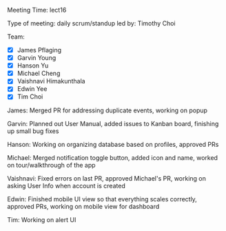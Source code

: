 Meeting Time: lect16

Type of meeting: daily scrum/standup
led by: Timothy Choi

Team: 
- [x] James Pflaging
- [x] Garvin Young
- [x] Hanson Yu
- [x] Michael Cheng
- [x] Vaishnavi Himakunthala
- [x] Edwin Yee
- [x] Tim Choi

James: 
Merged PR for addressing duplicate events, working on popup

Garvin: 
Planned out User Manual, added issues to Kanban board, finishing up small bug fixes

Hanson: 
Working on organizing database based on profiles, approved PRs

Michael: 
Merged notification toggle button, added icon and name, worked on tour/walkthrough of the app

Vaishnavi: 
Fixed errors on last PR, approved Michael's PR, working on asking User Info when account is created

Edwin: 
Finished mobile UI view so that everything scales correctly, approved PRs, working on mobile view for dashboard

Tim: 
Working on alert UI
